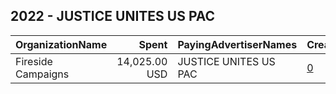 ## 2022 - JUSTICE UNITES US PAC 
|OrganizationName|Spent|PayingAdvertiserNames|CreativeUrls|Impressions|Genders|AgeBrackets|CountryCodes|BillingAddresses|CandidateBallotInformation|
|:---|---:|:---|:---|---:|:---|:---|:---|:---|:---|
|Fireside Campaigns|14,025.00 USD|JUSTICE UNITES US PAC|[0](https://www.snap.com/political-ads/asset/bd8969aa94e6175557cb1e0a4614e3db3a938795e7ff28158470b376e0a49dae?mediaType=mp4)|2,254,110||18+|united states|"815 16th Street NW, 4th Floor,Washington,20005,US"||
